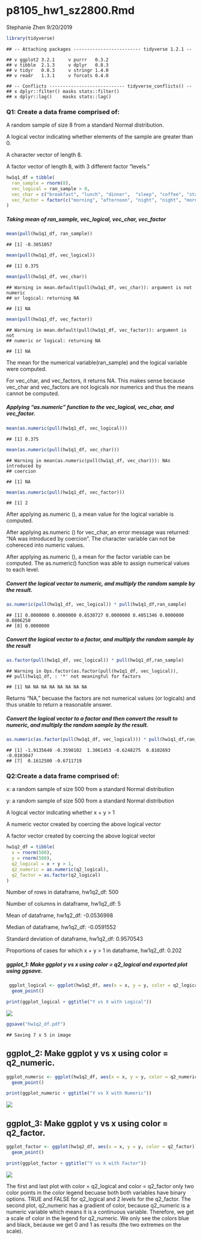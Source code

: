 p8105\_hw1\_sz2800.Rmd
================
Stephanie Zhen
9/20/2019

``` r
library(tidyverse)
```

    ## -- Attaching packages ------------------------- tidyverse 1.2.1 --

    ## v ggplot2 3.2.1     v purrr   0.3.2
    ## v tibble  2.1.3     v dplyr   0.8.3
    ## v tidyr   0.8.3     v stringr 1.4.0
    ## v readr   1.3.1     v forcats 0.4.0

    ## -- Conflicts ---------------------------- tidyverse_conflicts() --
    ## x dplyr::filter() masks stats::filter()
    ## x dplyr::lag()    masks stats::lag()

### Q1: Create a data frame comprised of:

A random sample of size 8 from a standard Normal distribution.

A logical vector indicating whether elements of the sample are greater
than 0.

A character vector of length 8.

A factor vector of length 8, with 3 different factor “levels.”

``` r
hw1q1_df = tibble(
  ran_sample = rnorm(8),
  vec_logical = ran_sample > 0,
  vec_char = c("breakfast", "lunch", "dinner",  "sleep", "coffee", "stars", "nap", "snacks"),
  vec_factor = factor(c("morning", "afternoon", "night", "night", "morning", "night", "afternoon", "afternoon"))
)
```

##### Taking mean of ran\_sample, vec\_logical, vec\_char, vec\_factor

``` r
mean(pull(hw1q1_df, ran_sample))
```

    ## [1] -0.3051057

``` r
mean(pull(hw1q1_df, vec_logical))
```

    ## [1] 0.375

``` r
mean(pull(hw1q1_df, vec_char))
```

    ## Warning in mean.default(pull(hw1q1_df, vec_char)): argument is not numeric
    ## or logical: returning NA

    ## [1] NA

``` r
mean(pull(hw1q1_df, vec_factor))
```

    ## Warning in mean.default(pull(hw1q1_df, vec_factor)): argument is not
    ## numeric or logical: returning NA

    ## [1] NA

The mean for the numerical variable(ran\_sample) and the logical
variable were computed.

For vec\_char, and vec\_factors, it returns NA. This makes sense because
vec\_char and vec\_factors are not logicals nor numerics and thus the
means cannot be
computed.

##### Applying “as.numeric” function to the vec\_logical, vec\_char, and vec\_factor.

``` r
mean(as.numeric(pull(hw1q1_df, vec_logical)))
```

    ## [1] 0.375

``` r
mean(as.numeric(pull(hw1q1_df, vec_char)))
```

    ## Warning in mean(as.numeric(pull(hw1q1_df, vec_char))): NAs introduced by
    ## coercion

    ## [1] NA

``` r
mean(as.numeric(pull(hw1q1_df, vec_factor)))
```

    ## [1] 2

After applying as.numeric (), a mean value for the logical variable is
computed.

After applying as.numeric () for vec\_char, an error message was
returned: “NA was introduced by coercion”. The character variable can
not be cohereced into numeric values.

After applying as.numeric (), a mean for the factor variable can be
computed. The as.numeric() function was able to assign numerical values
to each
level.

##### Convert the logical vector to numeric, and multiply the random sample by the result.

``` r
as.numeric(pull(hw1q1_df, vec_logical)) * pull(hw1q1_df,ran_sample)
```

    ## [1] 0.0000000 0.0000000 0.6530727 0.0000000 0.4051346 0.0000000 0.0806250
    ## [8] 0.0000000

##### Convert the logical vector to a factor, and multiply the random sample by the result

``` r
as.factor(pull(hw1q1_df, vec_logical)) * pull(hw1q1_df,ran_sample)
```

    ## Warning in Ops.factor(as.factor(pull(hw1q1_df, vec_logical)),
    ## pull(hw1q1_df, : '*' not meaningful for factors

    ## [1] NA NA NA NA NA NA NA NA

Returns “NA,” becuase the factors are not numerical values (or logicals)
and thus unable to return a reasonable
answer.

##### Convert the logical vector to a factor and then convert the result to numeric, and multiply the random sample by the result.

``` r
as.numeric(as.factor(pull(hw1q1_df, vec_logical))) * pull(hw1q1_df,ran_sample)
```

    ## [1] -1.9135640 -0.3598102  1.3061453 -0.6248275  0.8102693 -0.0103047
    ## [7]  0.1612500 -0.6711719

### Q2:Create a data frame comprised of:

x: a random sample of size 500 from a standard Normal distribution

y: a random sample of size 500 from a standard Normal distribution

A logical vector indicating whether x + y \> 1

A numeric vector created by coercing the above logical vector

A factor vector created by coercing the above logical vector

``` r
hw1q2_df = tibble(
  x = rnorm(500),
  y = rnorm(500),
  q2_logical = x + y > 1,
  q2_numeric = as.numeric(q2_logical),
  q2_factor = as.factor(q2_logical)
)
```

Number of rows in dataframe, hw1q2\_df: 500

Number of columns in dataframe, hw1q2\_df: 5

Mean of dataframe, hw1q2\_df: -0.0536998

Median of dataframe, hw1q2\_df: -0.0591552

Standard deviation of dataframe, hw1q2\_df: 0.9570543

Proportions of cases for which x + y \> 1 in dataframe, hw1q2\_df:
0.202

##### ggplot\_1: Make ggplot y vs x using color = q2\_logical and exported plot using ggsave.

``` r
 ggplot_logical <- ggplot(hw1q2_df, aes(x = x, y = y, color = q2_logical)) + 
  geom_point()

print(ggplot_logical + ggtitle("Y vs X with Logical"))
```

![](p8105_hw1_sz2800_files/figure-gfm/unnamed-chunk-9-1.png)<!-- -->

``` r
ggsave("hw1q2_df.pdf")
```

    ## Saving 7 x 5 in image

## ggplot\_2: Make ggplot y vs x using color = q2\_numeric.

``` r
ggplot_numeric <- ggplot(hw1q2_df, aes(x = x, y = y, color = q2_numeric)) + 
  geom_point()

print(ggplot_numeric + ggtitle("Y vs X with Numeric"))
```

![](p8105_hw1_sz2800_files/figure-gfm/unnamed-chunk-10-1.png)<!-- -->

## ggplot\_3: Make ggplot y vs x using color = q2\_factor.

``` r
ggplot_factor <- ggplot(hw1q2_df, aes(x = x, y = y, color = q2_factor)) + 
  geom_point()

print(ggplot_factor + ggtitle("Y vs X with Factor"))
```

![](p8105_hw1_sz2800_files/figure-gfm/unnamed-chunk-11-1.png)<!-- -->

The first and last plot with color = q2\_logical and color = q2\_factor
only two color points in the color legend becuase both both variables
have binary options. TRUE and FALSE for q2\_logical and 2 levels for the
q2\_factor. The second plot, q2\_numeric has a gradient of color,
because q2\_numeric is a numeric variable which means it is a continuous
variable. Therefore, we get a scale of color in the legend for
q2\_numeric. We only see the colors blue and black, because we get 0 and
1 as results (the two extremes on the scale).
